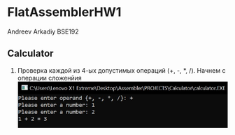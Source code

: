 # FlatAssemblerHW1
Andreev Arkadiy BSE192

## Calculator
1) Проверка каждой из 4-ых допустимых операций (+, -, *, /).
Начнем с операции сложенйия ![+](https://github.com/agandreev/FlatAssemblerHW1/blob/master/Calculator/plus.jpg)
